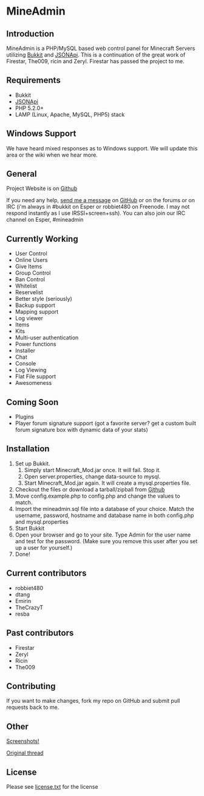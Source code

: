 # MineAdmin

## Introduction
MineAdmin is a PHP/MySQL based web control panel for Minecraft Servers utilizing [Bukkit](http://bukkit.org) and [JSONApi](http://forum.hey0.net/showthread.php?pid=21769).
This is a continuation of the great work of Firestar, The009, ricin and Zeryl. Firestar has passed the project to me.

## Requirements

- Bukkit
- [JSONApi](http://forum.hey0.net/showthread.php?pid=21769)
- PHP 5.2.0+
- LAMP (Linux, Apache, MySQL, PHP5) stack

## Windows Support

We have heard mixed responses as to Windows support. We will update this area or the wiki when we hear more.

## General
Project Website is on [Github](https://github.com/robbiet480/MineAdmin)

If you need any help, [send me a message](https://github.com/inbox/new/robbiet480) on [GitHub](http://github.com/robbiet480) or on the forums or on IRC (i'm always in #bukkit on Esper or robbiet480 on Freenode. I may not respond instantly as I use IRSSI+screen+ssh). You can also join our IRC channel on Esper, #mineadmin

## Currently Working
- User Control
- Online Users
- Give Items
- Group Control
- Ban Control
- Whitelist
- Reservelist
- Better style (seriously)
- Backup support
- Mapping support
- Log viewer
- Items
- Kits
- Multi-user authentication
- Power functions
- Installer
- Chat
- Console
- Log Viewing
- Flat File support
- Awesomeness

## Coming Soon
- Plugins
- Player forum signature support (got a favorite server? get a custom built forum signature box with dynamic data of your stats)

Installation
------------
1.	Set up Bukkit. 
	1.	Simply start Minecraft_Mod.jar once. It will fail. Stop it.
	2.	Open server.properties, change data-source to mysql. 
	3.	Start Minecraft_Mod.jar again. It will create a mysql.properties file. 
2.	Checkout the files or download a tarball/zipball from [Github](http://github.com/robbiet480/MineAdmin)
3.	Move config.example.php to config.php and change the values to match.
4.	Import the mineadmin.sql file into a database of your choice. Match the username, password, hostname and database name in both config.php and mysql.properties
5.	Start Bukkit
6.	Open your browser and go to your site.  Type Admin for the user name and test for the password. (Make sure you remove this user after you set up a user for yourself.)
7.	Done!
	

## Current contributors
- robbiet480
- dtang
- Emirin
- TheCrazyT
- resba

## Past contributors
- Firestar
- Zeryl
- Ricin
- The009

## Contributing
If you want to make changes, fork my repo on GitHub and submit pull requests back to me.

## Other

[Screenshots!](http://forum.hey0.net/showthread.php?tid=1434&pid=21796#pid21796)

[Original thread](http://forum.hey0.net/showthread.php?tid=707)

## License
Please see [license.txt](http://github.com/robbiet480/MineAdmin/blob/master/license.txt) for the license